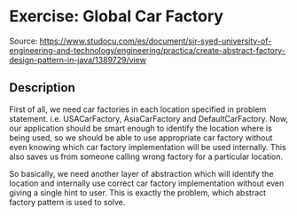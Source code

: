 # Exercise: Global Car Factory

Source: https://www.studocu.com/es/document/sir-syed-university-of-engineering-and-technology/engineering/practica/create-abstract-factory-design-pattern-in-java/1389729/view

## Description

First of all, we need car factories in each location specified in problem statement. i.e. USACarFactory, AsiaCarFactory and DefaultCarFactory. Now, our application should be smart enough to identify the location where is being used, so we should be able to use appropriate car factory without even knowing which car factory implementation will be used internally. This also saves us from someone calling wrong factory for a particular location.

So basically, we need another layer of abstraction which will identify the location and internally use correct car
 factory implementation without even giving a single hint to user. This is exactly the problem, which abstract
  factory pattern is used to solve.